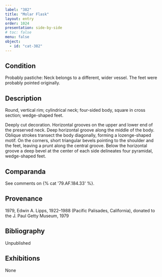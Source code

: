 ```yaml
---
label: "382"
title: "Molar Flask"
layout: entry
order: 1024
presentation: side-by-side
# toc: false
menu: false
object:
  - id: "cat-382"
---
```


## Condition

Probably pastiche: Neck belongs to a different, wider vessel. The feet were probably pointed originally.

## Description

Round, vertical rim; cylindrical neck; four-sided body, square in cross section; wedge-shaped feet.

Deeply cut decoration. Horizontal grooves on the upper and lower end of the preserved neck. Deep horizontal groove along the middle of the body. Oblique strokes transect the body diagonally, forming a lozenge-shaped motif. On the corners, short triangular bevels pointing to the shoulder and the feet, leaving a prunt along the central groove. Below the horizontal groove a deep bevel at the center of each side delineates four pyramidal, wedge-shaped feet.

## Comparanda

See comments on {% cat '79.AF.184.33' %}.

## Provenance

1979, Edwin A. Lipps, 1922–1988 (Pacific Palisades, California), donated to the J. Paul Getty Museum, 1979

## Bibliography

Unpublished

## Exhibitions

None